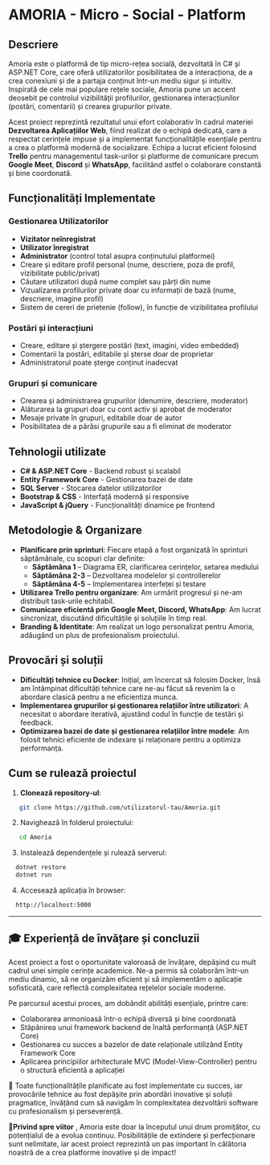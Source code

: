 # AMORIA - Micro - Social - Platform

## Descriere
Amoria este o platformă de tip micro-rețea socială, dezvoltată în C# și ASP.NET Core, care oferă utilizatorilor posibilitatea de a interacționa, de a crea conexiuni și de a partaja conținut într-un mediu sigur și intuitiv. Inspirată de cele mai populare rețele sociale, Amoria pune un accent deosebit pe controlul vizibilității profilurilor, gestionarea interacțiunilor (postări, comentarii) și crearea grupurilor private.

Acest proiect reprezintă rezultatul unui efort colaborativ în cadrul materiei **Dezvoltarea Aplicațiilor Web**, fiind realizat de o echipă dedicată, care a respectat cerințele impuse și a implementat funcționalitățile esențiale pentru a crea o platformă modernă de socializare. Echipa a lucrat eficient folosind **Trello** pentru managementul task-urilor și platforme de comunicare precum **Google Meet**, **Discord** și **WhatsApp**, facilitând astfel o colaborare constantă și bine coordonată.

## Funcționalități Implementate

### Gestionarea Utilizatorilor
- **Vizitator neînregistrat**
- **Utilizator înregistrat**
- **Administrator** (control total asupra conținutului platformei)
- Creare și editare profil personal (nume, descriere, poza de profil, vizibilitate public/privat)
- Căutare utilizatori după nume complet sau părți din nume
- Vizualizarea profilurilor private doar cu informații de bază (nume, descriere, imagine profil)
- Sistem de cereri de prietenie (follow), în funcție de vizibilitatea profilului

### Postări și interacțiuni
- Creare, editare și ștergere postări (text, imagini, video embedded)
- Comentarii la postări, editabile și șterse doar de proprietar
- Administratorul poate șterge conținut inadecvat

### Grupuri și comunicare
- Crearea și administrarea grupurilor (denumire, descriere, moderator)
- Alăturarea la grupuri doar cu cont activ și aprobat de moderator
- Mesaje private în grupuri, editabile doar de autor
- Posibilitatea de a părăsi grupurile sau a fi eliminat de moderator

## Tehnologii utilizate
- **C# & ASP.NET Core** - Backend robust și scalabil
- **Entity Framework Core** - Gestionarea bazei de date
- **SQL Server** - Stocarea datelor utilizatorilor
- **Bootstrap & CSS** - Interfață modernă și responsive
- **JavaScript & jQuery** - Funcționalități dinamice pe frontend

## Metodologie & Organizare
- **Planificare prin sprinturi**: Fiecare etapă a fost organizată în sprinturi săptămânale, cu scopuri clar definite:
  - **Săptămâna 1** – Diagrama ER, clarificarea cerințelor, setarea mediului
  - **Săptămâna 2-3** – Dezvoltarea modelelor și controllerelor
  - **Săptămâna 4-5** – Implementarea interfeței și testare
- **Utilizarea Trello pentru organizare**: Am urmărit progresul și ne-am distribuit task-urile echitabil.
- **Comunicare eficientă prin Google Meet, Discord, WhatsApp**: Am lucrat sincronizat, discutând dificultățile și soluțiile în timp real.
- **Branding & Identitate**: Am realizat un logo personalizat pentru Amoria, adăugând un plus de profesionalism proiectului.

## Provocări și soluții
- **Dificultăți tehnice cu Docker**: Inițial, am încercat să folosim Docker, însă am întâmpinat dificultăți tehnice care ne-au făcut să revenim la o abordare clasică pentru a ne eficientiza munca.
- **Implementarea grupurilor și gestionarea relațiilor între utilizatori**: A necesitat o abordare iterativă, ajustând codul în funcție de testări și feedback.
- **Optimizarea bazei de date și gestionarea relațiilor între modele**: Am folosit tehnici eficiente de indexare și relaționare pentru a optimiza performanța.

## Cum se rulează proiectul
1. **Clonează repository-ul**:
```bash
   git clone https://github.com/utilizatorul-tau/Amoria.git
```
2. Navighează în folderul proiectului:
```bash
   cd Amoria
```
3. Instalează dependențele și rulează serverul:
```bash
  dotnet restore
  dotnet run
```
4. Accesează aplicația în browser:
```bash
  http://localhost:5000
```
---

## 🎓 Experiență de învățare și concluzii
Acest proiect a fost o oportunitate valoroasă de învățare, depășind cu mult cadrul unei simple cerințe academice. Ne-a permis să colaborăm într-un mediu dinamic, să ne organizăm eficient și să implementăm o aplicație sofisticată, care reflectă complexitatea rețelelor sociale moderne.

Pe parcursul acestui proces, am dobândit abilități esențiale, printre care:

- Colaborarea armonioasă într-o echipă diversă și bine coordonată
- Stăpânirea unui framework backend de înaltă performanță (ASP.NET Core)
- Gestionarea cu succes a bazelor de date relaționale utilizând Entity Framework Core
- Aplicarea principiilor arhitecturale MVC (Model-View-Controller) pentru o structură eficientă a aplicației
  
📌 Toate funcționalitățile planificate au fost implementate cu succes, iar provocările tehnice au fost depășite prin abordări inovative și soluții pragmatice, învățând cum să navigăm în complexitatea dezvoltării software cu profesionalism și perseverență.

🔹**Privind spre viitor** , Amoria este doar la începutul unui drum promițător, cu potențialul de a evolua continuu. Posibilitățile de extindere și perfecționare sunt nelimitate, iar acest proiect reprezintă un pas important în călătoria noastră de a crea platforme inovative și de impact! 
